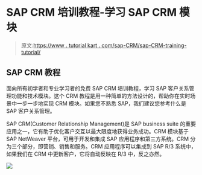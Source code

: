 # SAP CRM 培训教程-学习 SAP CRM 模块

> 原文:[https://www . tutorial kart . com/sap-CRM/sap-CRM-training-tutorial/](https://www.tutorialkart.com/sap-crm/sap-crm-training-tutorial/)

## SAP CRM 教程

面向所有初学者和专业学习者的免费 SAP CRM 培训教程，学习 SAP 客户关系管理功能和技术模块。这个 CRM 教程是用一种简单的方法设计的，帮助你在实时场景中一步一步地实现 CRM 模块。如果您不熟悉 SAP，我们建议您参考什么是 SAP 客户关系管理。

SAP CRM(Customer Relationship Management)是 SAP business suite 的重要应用之一，它有助于优化客户交互以最大限度地获得业务成功。CRM 模块基于 SAP NetWeaver 平台，可用于开发和集成 SAP 应用程序和第三方系统。CRM 分为三个部分，即营销、销售和服务。CRM 应用程序可以集成到 SAP R/3 系统中，如果我们在 CRM 中更新客户，它将自动反映在 R/3 中，反之亦然。

[![](../Images/925da31b32d6bc3827932f6c8afb11bb.png)](https://www.tutorialkart.com/)